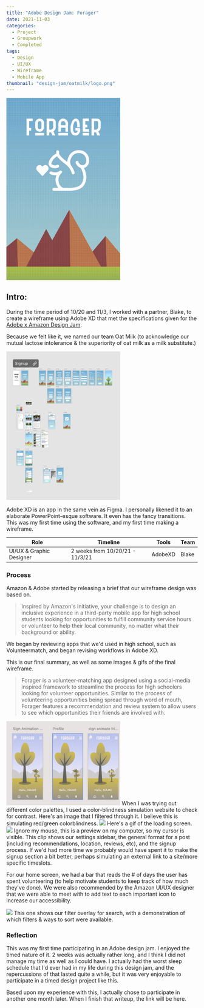```yaml
---
title: "Adobe Design Jam: Forager"
date: 2021-11-03
categories: 
  - Project
  - Groupwork
  - Completed
tags:
  - Design
  - UI/UX
  - Wireframe
  - Mobile App
thumbnail: "design-jam/oatmilk/logo.png"
---
```

<img src="logo.png" width = 300px>

## Intro:

During the time period of 10/20 and 11/3, I worked with a partner, Blake, to create a wireframe using Adobe XD that met the specifications given for the [Adobe x Amazon Design Jam](https://www.eventbrite.com/e/college-amazon-design-creative-jam-registration-166541960487).

Because we felt like it, we named our team Oat Milk (to acknowledge our mutual lactose intolerance & the superiority of oat milk as a milk substitute.)

<img src="adobexd.png" width=300px>

Adobe XD is an app in the same vein as Figma. I personally likened it to an elaborate PowerPoint-esque software. It even has the fancy transitions. This was my first time using the software, and my first time making a wireframe. 


Role      | Timeline | Tools  |  Team   |
| --------  | -------- | ------ | ------- |
| UI/UX & Graphic Designer | 2 weeks from 10/20/21 - 11/3/21| AdobeXD| Blake |

### Process
Amazon & Adobe started by releasing a brief that our wireframe design was based on.

> Inspired by Amazon's initiative, your challenge is to design an inclusive experience in a third-party mobile app for high school students looking for opportunities to fulfill community service hours or volunteer to help their local community, no matter what their background or ability.

We began by reviewing apps that we'd used in high school, such as Volunteermatch, and began revising workflows in Adobe XD.


This is our final summary, as well as some images & gifs of the final wireframe.

> Forager is a volunteer-matching app designed using a social-media inspired framework to streamline the process for high schoolers looking for volunteer opportunities. Similar to the process of volunteering opportunities being spread through word of mouth, Forager features a recommendation and review system to allow users to see which opportunities their friends are involved with. 

<img src="color_blind_test.png" width=300px>
When I was trying out different color palettes, I used a color-blindness simulation website to check for contrast. Here's an image that I filtered through it. I believe this is simulating red/green colorblindness.

<img src="FORAGER_DEMO.gif" width=300px>
Here's a gif of the loading screen.

<img src="preview1.gif" width=300px>
Ignore my mouse, this is a preview on my computer, so my cursor is visible. This clip shows our settings sidebar, the general format for a post (including recommendations, location, reviews, etc), and the signup process. If we'd had more time we probably would have spent it to make the signup section a bit better, perhaps simulating an external link to a site/more specific timeslots. 

For our home screen, we had a bar that reads the # of days the user has spent volunteering (to help motivate students to keep track of how much they've done). We were also recommended by the Amazon UI/UX designer that we were able to meet with to add text to each important icon to increase our accessibility.


<img src="preview2.gif" width=300px>
This one shows our filter overlay for search, with a demonstration of which filters & ways to sort were available.

### Reflection

This was my first time participating in an Adobe design jam. I enjoyed the timed nature of it. 2 weeks was actually rather long, and I think I did not manage my time as well as I could have. I actually had the worst sleep schedule that I'd ever had in my life during this design jam, and the repercussions of that lasted quite a while, but it was very enjoyable to participate in a timed design project like this. 

Based upon my experience with this, I actually chose to participate in another one month later. When I finish that writeup, the link will be here. 